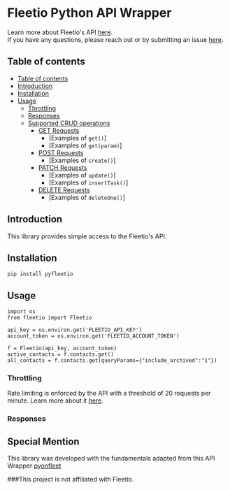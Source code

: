 # Fleetio Python API Wrapper
Learn more about Fleetio's API [here](https://developer.fleetio.com/). <br>
If you have any questions, please reach out or by submitting an issue [here](https://github.com/AlexBelanger/pyfleetio/issues).

## Table of contents
* [Table of contents](#table-of-contents)
* [Introduction](#introduction)
* [Installation](#installation)
* [Usage](#usage)
    - [Throttling](#throttling)
    - [Responses](#responses)
    - [Supported CRUD operations](#supported-crud-operations)
        * [GET Requests](#get-requests)
            - [Examples of `get()`]
            - [Examples of `get(param)`]
        * [POST Requests](#post-requests)
            - [Examples of `create()`]
        * [PATCH Requests](#put-requests)
            - [Examples of `update()`]
            - [Examples of `insertTask()`]
        * [DELETE Requests](#delete-requests)
            - [Examples of `deleteOne()`]

## Introduction
This library provides simple access to the Fleetio's API.

## Installation
```
pip install pyfleetio
```
## Usage
```
import os
from fleetio import Fleetio

api_key = os.environ.get('FLEETIO_API_KEY')
account_token = os.environ.get('FLEETIO_ACCOUNT_TOKEN')

f = Fleetio(api_key, account_token)
active_contacts = f.contacts.get()
all_contacts = f.contacts.get(queryParams={"include_archived":"1"})
```

### Throttling
Rate limiting is enforced by the API with a threshold of 20 requests per minute. Learn more about it [here](https://developer.fleetio.com/docs/response-codes).

### Responses

## Special Mention
This library was developed with the fundamentals adapted from this API Wrapper [pyonfleet](https://github.com/onfleet/pyonfleet)

###This project is not affiliated with Fleetio.
